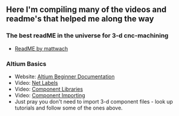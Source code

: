 ## Here I'm compiling many of the videos and readme's that helped me along the way

### The best readME in the universe for 3-d cnc-machining
* [ReadME by mattwach](mattwach./cnc_pcb_tools)

### Altium Basics
* Website: [Altium Beginner Documentation](https://www.altium.com/documentation/altium-designer/tutorial-complete-design-walkthrough)
* Video: [Net Labels](https://www.youtube.com/watch?v=HaL3MAUx6Lw)
* Video: [Component Libraries](https://www.youtube.com/watch?v=6h-Z_NJibI8&t=234s)
* Video: [Component Importing](https://www.youtube.com/watch?v=LmAzsCiBLCs)
* Just pray you don't need to import 3-d component files - look up tutorials and follow some of the ones above. 

